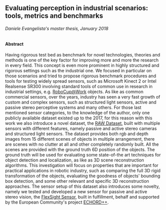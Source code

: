 ## Evaluating perception in industrial scenarios: tools, metrics and benchmarks
###### Daniele Evangelista's master thesis, January 2018

#### Abstract
Having rigorous test bed as benchmark for novel technologies, theories and methods is one of the key factor for improving more and more the research in every field. This concept is even more prominent in highly structured and rigorous settings such as the industrial one. We focused in particular on those scenarios and tried to propose rigorous benchmark procedures and tools for testing widely spread sensors, such as Microsoft Kinect 2 or Intel Realsense SR300 involving standard tools of common use in research in industrial settings, e.g. [RoboCup@Work](http://www.robocupatwork.org/) objects. As like as common commercial sensors, over the years, industry has seen a very fast growth of custom and complex sensors, such as structured light sensors, active and passive stereo perceptive systems and many others. For those last mentioned sensor categories, to the knowledge of the author, only one publicly available dataset existed up to the 2017, for this reason with this work we also introduce a novel dataset, the [RAW Dataset](https://freelist.bitbucket.io/), built with multiple sensors with different features, namely passive and active stereo cameras and structured light sensors. The dataset provides both rgb and depth images from 15 different scenes of objects in multiple arrangement, there are scenes with no clutter at all and other completely randomly built. All the scenes are provided with the ground truth 6D position of the objects. The ground truth will be used for evaluating some state-of-the art techniques for object detection and localization, as like as 3D scene reconstruction algorithms. This investigation will focus on properties that are important for practical applications in robotic industry, such as comparing the full 3D rigid transformation of the objects, evaluating the goodness of objects' bounding box detection, and some other relevant and specific 3D reconstruction approaches. The sensor setup of this dataset also introduces some novelty, namely we tested and developed a new sensor for passive and active stereo vision, the [FlexSight Sensor](http://flexsight.eu/), built in fulfillment, behalf and supported by the European Community's project [ECHORD++](http://echord.eu/).
